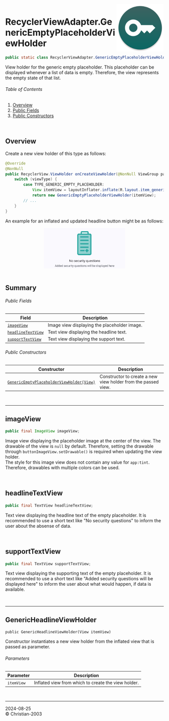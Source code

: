 <img src="../../img/icon.png" height="150" align="right"/>

# RecyclerViewAdapter.GenericEmptyPlaceholderViewHolder
```java
public static class RecyclerViewAdapter.GenericEmptyPlaceholderViewHolder extends RecyclerView.ViewHolder
```
View holder for the generic empty placeholder. This placeholder can be displayed whenever a list of data is empty. Therefore, the view represents the empty state of that list.

###### Table of Contents
1. [Overview](#overview)
2. [Public Fields](#public-fields)
3. [Public Constructors](#public-constructors)

<br/>

## Overview
Create a new view holder of this type as follows:
```java
@Override
@NonNull
public RecyclerView.ViewHolder onCreateViewHolder(@NonNull ViewGroup parent, int viewType) {
    switch (viewType) {
        case TYPE_GENERIC_EMPTY_PLACEHOLDER:
            View itemView = layoutInflater.inflate(R.layout.item_generic_empty_placeholder, parent, false)
            return new GenericEmptyPlaceholderViewHolder(itemView);
        // ...
    }
}
```

An example for an inflated and updated headline button might be as follows:
<div align="center">
    <img src="../../img/development/api/recyclerviewadapter_genericemptyplaceholderviewholder_1.png" height="128"/>
</div>

<br/>

## Summary
###### Public Fields
Field | Description
--- | ---
[`imageView`](#imageView) | Image view displaying the placeholder image.
[`headlineTextView`](#headlinetextview) | Text view displaying the headline text.
[`supportTextView`](#supporttextview) | Text view displaying the support text.

###### Public Constructors
Constructor | Description
--- | ---
[`GenericEmptyPlaceholderViewHolder(View)`](#genericheadlineviewholder) | Constructor to create a new view holder from the passed view.

<br/>

***

## imageView
```java
public final ImageView imageView;
```
Image view displaying the placeholder image at the center of the view. The drawable of the view is `null` by default. Therefore, setting the drawable through `buttonImageView.setDrawable()` is required when updating the view holder.  
The style for this image view does not contain any value for `app:tint`. Therefore, drawables with multiple colors can be used.

<br/>

## headlineTextView
```java
public final TextView headlineTextView;
```
Text view displaying the headline text of the empty placeholder. It is recommended to use a short text like "No security questions" to inform the user about the absense of data.

<br/>

## supportTextView
```java
public final TextView supportTextView;
```
Text view displaying the supporting text of the empty placeholder. It is recommended to use a short text like "Added security questions will be displayed here" to inform the user about what would happen, if data is available.

<br/>

***

## GenericHeadlineViewHolder
```
public GenericHeadlineViewHolder(View itemView)
```
Constructor instantiates a new view holder from the inflated view that is passed as parameter.

###### Parameters
Parameter | Description
--- | ---
`itemView` | Inflated view from which to create the view holder.

<br/>

***
2024-08-25  
&copy; Christian-2003
